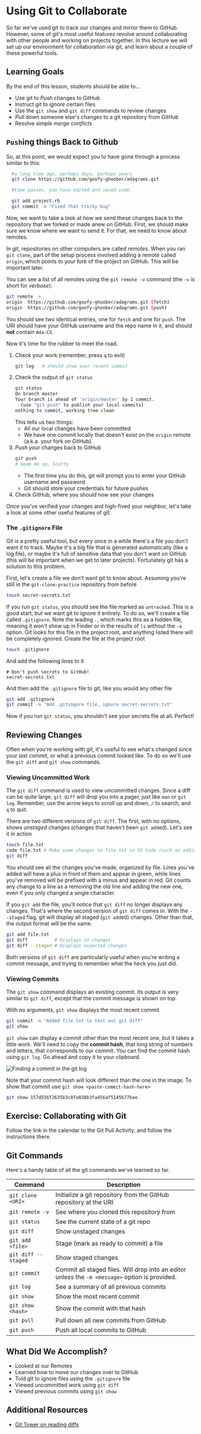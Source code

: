 # Using Git to Collaborate

So far we've used git to track our changes and mirror them to GitHub. However, some of git's most useful features revolve around collaborating with other people and working on projects together. In this lecture we will set up our environment for collaboration via git, and learn about a couple of these powerful tools.

## Learning Goals
By the end of this lesson, students should be able to...

- Use git to _Push_ changes to GitHub
- Instruct git to _ignore_ certain files
- Use the `git show` and `git diff` commands to review changes
- _Pull_ down someone else's changes to a git repository from GitHub
- Resolve simple _merge conflicts_

## `Push`ing things Back to Github

So, at this point, we would expect you to have gone through a process similar to this:

```bash
  #a long time ago, perhaps days, perhaps years
  git clone https://github.com/goofy-ghoober/adagrams.git

  #time passes, you have edited and saved code.

  git add project.rb
  git commit -m "Fixed that tricky bug"

```

Now, we want to take a look at how we send these changes back to the repository that we forked or made anew on GitHub. First, we should make sure we know where we want to send it. For that, we need to know about remotes.

In git, repositories on other computers are called _remotes_. When you ran `git clone`, part of the setup process involved adding a remote called `origin`, which points to your fork of the project on GitHub. This will be important later.

You can see a list of all remotes using the `git remote -v` command (the `-v` is short for _verbose_):

```bash
git remote -v
origin	https://github.com/goofy-ghoober/adagrams.git (fetch)
origin	https://github.com/goofy-ghoober/adagrams.git (push)
```

You should see two identical entries, one for `fetch` and one for `push`. The URI should have your GitHub username and the repo name in it, and should **not** contain `Ada-CX`.

Now it's time for the rubber to meet the road.

1. Check your work (remember, press `q` to exit)
    ```bash
    git log   # should show your recent commit
    ```
1. Check the output of `git status`
    ```bash
    git status
    On branch master
    Your branch is ahead of 'origin/master' by 1 commit.
      (use "git push" to publish your local commits)
    nothing to commit, working tree clean
    ```
    This tells us two things:
    * All our local changes have been committed
    * We have one commit locally that doesn't exist on the `origin` remote (a.k.a. your fork on GitHub).
1. _Push_ your changes back to GitHub
    ```bash
    git push
    # beam me up, Scotty
    ```
    * The first time you do this, git will prompt you to enter your GitHub username and password
    * Git should store your credentials for future pushes
1. Check GitHub, where you should now see your changes

Once you've verified your changes and high-fived your neighbor, let's take a look at some other useful features of git.

<!-- TODO: Add instructions to how to fold in VS Code into this flow. Before C11, we changed our default git editor to Atom, so that making git commit messages used Atom. What do we do now? -->

<!-- ### Changing Your Default Editor

Many git commands will drop you into an editor. We've seen this with `git commit` - without the `-m "<commit message>"` option, it opens up your shell's editor to compose a commit message. By default this editor is Vim, which isn't very helpful to us since Vim requires a whole bunch of specialized knowledge to use.

So far we've been able to work around this, but as we introduce more complicated git workflows having a functional editor is a must. So let's change our shell's default editor! Run the following command in your terminal:

```bash
$ git config --global core.editor "code --wait"
```

Now, whenever git wants to drop you into an editor, it will open a new window of Atom instead of using Vim. Let's test it out now. Create and `cd` into an empty git repository to play with, create and `git add` a file, and `git commit` without the `-m` flag.

```bash
$ cd ~/Ada/classwork/
$ mkdir git-sandbox
$ cd git-sandbox/
$ git init
$ touch git-atom-test.txt
$ git add git-atom-test.txt
$ git commit
```

Git will wait for you to save the file and close the window, and then use whatever you wrote as the commit message. If you close the window without saving, git will assume you've changed your mind and abort the commit. Pretty slick! -->

### The `.gitignore` File

Git is a pretty useful tool, but every once in a while there's a file you don't want it to track. Maybe it's a big file that is generated automatically (like a log file), or maybe it's full of sensitive data that you don't want on GitHub (this will be important when we get to later projects). Fortunately git has a solution to this problem.

First, let's create a file we don't want git to know about. Assuming you're still in the `git-clone-practice` repository from before

```bash
touch secret-secrets.txt
```

If you run `git status`, you should see the file marked as `untracked`. This is a good start, but we want git to ignore it entirely. To do so, we'll create a file called `.gitignore`. Note the leading `.`, which marks this as a hidden file, meaning it won't show up in Finder or in the results of `ls` without the `-a` option. Git looks for this file in the project root, and anything listed there will be completely ignored. Create the file at the project root

```bash
touch .gitignore
```

And add the following lines to it

```gitignore
# Don't push secrets to GitHub!
secret-secrets.txt
```

And then add the `.gitignore` file to git, like you would any other file

```bash
git add .gitignore
git commit -m "Add .gitingore file, ignore secret-secrets.txt"
```

Now if you run `git status`, you shouldn't see your secrets file at all. Perfect!

## Reviewing Changes

Often when you're working with git, it's useful to see what's changed since your last commit, or what a previous commit looked like. To do so we'll use the `git diff` and `git show` commands.

### Viewing Uncommitted Work

The `git diff` command is used to view uncommitted changes. Since a diff can be quite large, `git diff` will drop you into a pager, just like `man` or `git log`. Remember, use the arrow keys to scroll up and down, `/` to search, and `q` to quit.

There are two different versions of `git diff`. The first, with no options, shows _unstaged_ changes (changes that haven't been `git add`ed). Let's see it in action

```bash
touch file.txt
code file.txt # Make some changes to file.txt in VS Code (such as adding text) and save
git diff
```

You should see all the changes you've made, organized by file. Lines you've added will have a plus in front of them and appear in green, while lines you've removed will be prefixed with a minus and appear in red. Git counts any change to a line as a removing the old line and adding the new one, even if you only changed a single character.

If you `git add` the file, you'll notice that `git diff` no longer displays any changes. That's where the second version of `git diff` comes in. With the `--staged` flag, git will display all staged (`git add`ed) changes. Other than that, the output format will be the same.

```bash
git add file.txt
git diff          # Displays no changes
git diff --staged # Displays expected changes
```

Both versions of `git diff` are particularly useful when you're writing a commit message, and trying to remember what the heck you just did.

### Viewing Commits

The `git show` command displays an existing commit. Its output is very similar to `git diff`, except that the commit message is shown on top.

With no arguments, `git show` displays the most recent commit

```bash
git commit -m "Added file.txt to test out git diff"
git show
```

`git show` can display a commit other than the most recent one, but it takes a little work. We'll need to copy the **commit hash**, that long string of numbers and letters, that corresponds to our commit. You can find the commit hash using `git log`. Go ahead and copy it to your clipboard.

![Finding a commit in the git log](images/git-log-output.png)

Note that your commit hash will look different than the one in the image. To show that commit use `git show <paste-commit-hash-here>`

```bash
git show 157d556f2635b3c8fe838b3fa456af5145b77bae
```

## Exercise: Collaborating with Git

Follow the link in the calendar to the Git Pull Activity, and follow the instructions there.

## Git Commands

Here's a handy table of all the git commands we've learned so far.

| Command             | Description |
|---------------------|-------------|
| `git clone <URI>`   | Initialize a git repository from the GitHub repository at the URI
| `git remote -v`     | See where you cloned this repository from
| `git status`        | See the current state of a git repo
| `git diff`          | Show unstaged changes
| `git add <file>`    | Stage (mark as ready to commit) a file
| `git diff --staged` | Show staged changes
| `git commit`        | Commit all staged files. Will drop into an editor unless the `-m <message>` option is provided.
| `git log`           | See a summary of all previous commits
| `git show`          | Show the most recent commit
| `git show <hash>`   | Show the commit with that hash
| `git pull`          | Pull down all new commits from GitHub
| `git push`          | Push all local commits to GitHub

## What Did We Accomplish?

<!-- - Change our shell's default editor to Atom -->
- Looked at our Remotes
- Learned how to move our changes over to GitHub
- Told git to ignore files using the `.gitignore` file
- Viewed uncommitted work using `git diff`
- Viewed previous commits using `git show`
<!-- Pulled down changes from GitHub using `git pull`
- Resolved a simple merge conflict-->

## Additional Resources

- [Git Tower on reading diffs](https://www.git-tower.com/learn/git/ebook/en/command-line/advanced-topics/diffs)
<!-- [Git documentation on pull](https://git-scm.com/docs/git-pull)-->
